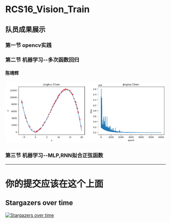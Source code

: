 # RCS16_Vision_Train
## 队员成果展示
### 第一节 opencv实践

### 第二节 机器学习--多次函数回归
#### 陈靖辉
![线性回归](Jinghui_Chen/img/linear_regression.png)

### 第三节 机器学习--MLP,RNN拟合正弦函数
***
# 你的提交应该在这个上面
## Stargazers over time

[![Stargazers over time](https://starchart.cc/zxyup/RCS16_Vision_Train.svg)](https://starchart.cc/zxyup/RCS16_Vision_Train)
